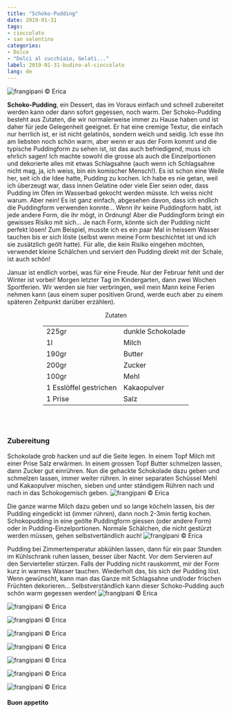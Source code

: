 ```yaml
---
title: "Schoko-Pudding"
date: 2019-01-31
tags:
- cioccolato
- san valentino
categories:
- Dolce
- "Dolci al cucchiaio, Gelati..."
label: 2019-01-31-budino-al-cioccolato
lang: de
---
```

![](../2019-01-31-budino-al-cioccolato/header.jpeg "frangipani © Erica")

**Schoko-Pudding**, ein Dessert, das im Voraus einfach und schnell zubereitet werden kann oder dann sofort gegessen, noch warm. Der Schoko-Pudding besteht aus Zutaten, die wir normalerweise immer zu Hause haben und ist daher für jede Gelegenheit geeignet. Er hat eine cremige Textur, die einfach nur herrlich ist, er ist nicht gelatinös, sondern weich und seidig. Ich esse ihn am liebsten noch schön warm, aber wenn er aus der Form kommt und die typische Puddingform zu sehen ist, ist das auch befriedigend, muss ich ehrlich sagen! Ich machte sowohl die grosse als auch die Einzelportionen und dekorierte alles mit etwas Schlagsahne (auch wenn ich Schlagsahne nicht mag, ja, ich weiss, bin ein komischer Mensch!). Es ist schon eine Weile her, seit ich die Idee hatte, Pudding zu kochen. Ich habe es nie getan, weil ich überzeugt war, dass innen Gelatine oder viele Eier seien oder, dass Pudding im Ofen im Wasserbad gekocht werden müsste. Ich weiss nicht warum. Aber nein! Es ist ganz einfach, abgesehen davon, dass ich endlich die Puddingform verwenden konnte... Wenn ihr keine Puddingform habt, ist jede andere Form, die ihr mögt, in Ordnung! Aber die Puddingform bringt ein gewisses Risiko mit sich... Je nach Form, könnte sich der Pudding nicht perfekt lösen! Zum Beispiel, musste ich es ein paar Mal in heissem Wasser tauchen bis er sich löste (selbst wenn meine Form beschichtet ist und ich sie zusätzlich geölt hatte). Für alle, die kein Risiko eingehen möchten, verwendet kleine Schälchen und serviert den Pudding direkt mit der Schale, ist auch schön!

Januar ist endlich vorbei, was für eine Freude. Nur der Februar fehlt und der Winter ist vorbei! Morgen letzter Tag im Kindergarten, dann zwei Wochen Sportferien. Wir werden sie hier verbringen, weil mein Mann keine Ferien nehmen kann (aus einem super positiven Grund, werde euch aber zu einem späteren Zeitpunkt darüber erzählen).

<div id="wrapper" style="text-align: center">
  <div id="yourdiv" style="display: inline-block;">
    <div class="ingredients" itemscope itemtype="http://schema.org/Recipe">
      <span itemprop="name" style="display:none;">Schoko-Pudding</span>
      <span itemprop="recipeCategory" style="display:none;">Süsses</span>
      <img itemprop="image" style="display:none;" class="ignore-gallery-item" src="../2019-01-31-budino-al-cioccolato/header.jpeg"/>
      <span itemprop="author" style="display:none;">Erica Raiano</span>
      <span itemprop="description" style="display:none;">Schoko-Pudding, ein Dessert, das im Voraus einfach und schnell zubereitet werden kann oder dann sofort gegessen, noch warm.</span>
      <div class="ingredients-title">Zutaten</div>
      <table>
        <tbody>
          </tr>
          <tr itemprop="recipeIngredient">
            <td>225gr</td>
            <td>dunkle Schokolade</td>
          </tr>
          <tr itemprop="recipeIngredient">
            <td>1l</td>
            <td>Milch</td>
          </tr>
          <tr itemprop="recipeIngredient">
            <td>190gr</td>
            <td>Butter</td>
          </tr>
          <tr itemprop="recipeIngredient">
            <td>200gr</td>
            <td>Zucker</td>
          </tr>
          <tr itemprop="recipeIngredient">
            <td>100gr</td>
            <td>Mehl</td>
          </tr>
          <tr itemprop="recipeIngredient">
            <td>1 Esslöffel gestrichen</td>
            <td>Kakaopulver</td>
          </tr>
          <tr itemprop="recipeIngredient">
            <td>1 Prise</td>
            <td>Salz</td>
          </tr>
        </tbody>
      </table>
      <br></br>
    </div>
  </div>
</div>


<h3>
  <font color="grey">
    <i class="fa-solid fa-gears"></i>
  </font> Zubereitung
</h3>

Schokolade grob hacken und auf die Seite legen. In einem Topf Milch mit einer Prise Salz erwärmen. In einem grossen Topf Butter schmelzen lassen, dann Zucker gut einrühren. Nun die gehackte Schokolade dazu geben und schmelzen lassen, immer weiter rühren. In einer separaten Schüssel Mehl und Kakaopulver mischen, sieben und unter ständigem Rühren nach und nach in das Schokogemisch geben. 
![](../2019-01-31-budino-al-cioccolato/cioccolato.jpeg "frangipani © Erica")

Die ganze warme Milch dazu geben und so lange köcheln lassen, bis der Pudding eingedickt ist (immer rühren), dann noch 2-3min fertig kochen. Schokopudding in eine geölte Puddingform giessen (oder andere Form) oder in Pudding-Einzelportionen. Normale Schälchen, die nicht gestürzt werden müssen, gehen selbstvertändlich auch!
![](../2019-01-31-budino-al-cioccolato/teglia.jpeg "frangipani © Erica")

Pudding bei Zimmertemperatur abkühlen lassen, dann für ein paar Stunden im Kühlschrank ruhen lassen, besser über Nacht. Vor dem Servieren auf den Servierteller stürzen. Falls der Pudding nicht rauskommt, mir der Form kurz in warmes Wasser tauchen. Wiederholt das, bis sich der Pudding löst. Wenn gewünscht, kann man das Ganze mit Schlagsahne und/oder frischen Früchten dekorieren... Selbstverständlich kann dieser Schoko-Pudding auch schön warm gegessen werden!
![](../2019-01-31-budino-al-cioccolato/risultato1.jpeg "frangipani © Erica")

![](../2019-01-31-budino-al-cioccolato/risultato2.jpeg "frangipani © Erica")

![](../2019-01-31-budino-al-cioccolato/risultato3.jpeg "frangipani © Erica")

![](../2019-01-31-budino-al-cioccolato/risultato4.jpeg "frangipani © Erica")

![](../2019-01-31-budino-al-cioccolato/risultato5.jpeg "frangipani © Erica")

![](../2019-01-31-budino-al-cioccolato/risultato6.jpeg "frangipani © Erica")

![](../2019-01-31-budino-al-cioccolato/risultato7.jpeg "frangipani © Erica")

![](../2019-01-31-budino-al-cioccolato/risultato8.jpeg "frangipani © Erica")

<h4>Buon appetito
  <font color="red">
    <i class="fa-regular fa-face-smile"></i>
  </font>
</h4>
